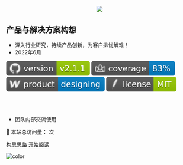 <div align="center"><img src="https://z3.ax1x.com/2021/11/08/IGH1qH.png" style="zoom:98%;"/></div>

## 产品与解决方案构想

- 深入行业研究，持续产品创新，为客户排忧解难！
- 2022年6月

![](_media/version-v2.1.svg)
![](_media/coverage-83-blue.svg)
![](_media/product-designing-blue.svg)
![](_media/license-MIT-green.svg)

<br>

<br>

* 团队内部交流使用

<span id="busuanzi_container_site_pv">
    👀 本站总访问量：<span id="busuanzi_value_site_pv"></span> 次
</span>
<span id="busuanzi_container_site_uv" style='display:none'>
    | 🚴‍♂️ 本站总访客数：<span id="busuanzi_value_site_uv"></span> 人
</span>

<br>

[构思思路](/README)
[开始阅读](/Advisory/FinTech/影响未来金融行业的七大科技要素)



<!-- 背景色 -->
![color](#fff)

